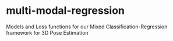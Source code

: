 # multi-modal-regression
Models and Loss functions for our Mixed Classification-Regression framework for 3D Pose Estimation
